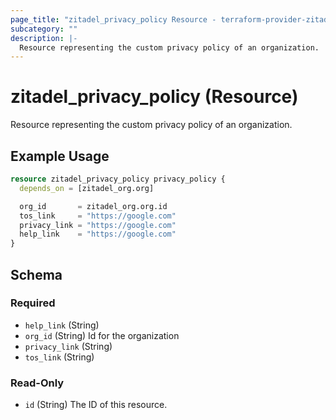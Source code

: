 ```yaml
---
page_title: "zitadel_privacy_policy Resource - terraform-provider-zitadel"
subcategory: ""
description: |-
  Resource representing the custom privacy policy of an organization.
---
```


# zitadel_privacy_policy (Resource)

Resource representing the custom privacy policy of an organization.

## Example Usage

```terraform
resource zitadel_privacy_policy privacy_policy {
  depends_on = [zitadel_org.org]

  org_id       = zitadel_org.org.id
  tos_link     = "https://google.com"
  privacy_link = "https://google.com"
  help_link    = "https://google.com"
}
```

<!-- schema generated by tfplugindocs -->
## Schema

### Required

- `help_link` (String)
- `org_id` (String) Id for the organization
- `privacy_link` (String)
- `tos_link` (String)

### Read-Only

- `id` (String) The ID of this resource.